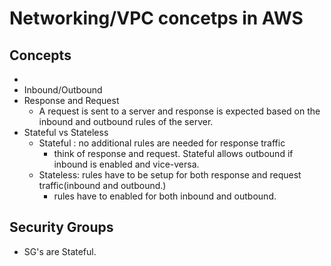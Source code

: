 # Networking/VPC concetps in AWS


## Concepts

- 
- Inbound/Outbound
- Response and Request
    - A request is sent to a server and response is expected based on the inbound and outbound rules of the server. 
- Stateful vs Stateless
    - Stateful : no additional rules are needed for response traffic
        -  think of response and request. Stateful allows outbound if inbound is enabled and vice-versa. 
    - Stateless: rules have to be setup for both response and request traffic(inbound and outbound.) 
        - rules have to enabled for both inbound and outbound.   

## Security Groups

- SG's are Stateful. 